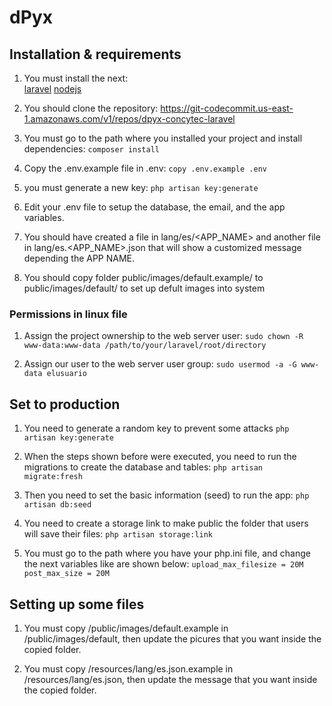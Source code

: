 # dPyx

## Installation & requirements

1. You must install the next:  
[laravel](https://laravel.com/docs/8.x/installation)
[nodejs](https://nodejs.org/es/)

2. You should clone the repository:
https://git-codecommit.us-east-1.amazonaws.com/v1/repos/dpyx-concytec-laravel

3. You must go to the path where you installed your project and install dependencies:
`composer install`

4. Copy the .env.example file in .env:
`copy .env.example .env`

5. you must generate a new key:
`php artisan key:generate`

6. Edit your .env file to setup the database, the email, and the app variables.

7. You should have created a file in lang/es/<APP_NAME> and another file in lang/es.<APP_NAME>.json that will show a customized message depending the APP NAME.

8. You should copy folder public/images/default.example/ to public/images/default/ to set up defult images into system

### Permissions in linux file

1. Assign the project ownership to the web server user:
`sudo chown -R www-data:www-data /path/to/your/laravel/root/directory`

2. Assign our user to the web server user group:
`sudo usermod -a -G www-data elusuario`

## Set to production

1. You need to generate a random key to prevent some attacks
`php artisan key:generate`

2. When the steps shown before were executed, you need to run the migrations to create the database and tables:
`php artisan migrate:fresh`

3. Then you need to set the basic information (seed) to run the app:
`php artisan db:seed`

4. You need to create a storage link to make public the folder that users will save their files:
`php artisan storage:link`

5. You must go to the path where you have your php.ini file, and change the next variables like are shown below:
`upload_max_filesize = 20M`
`post_max_size = 20M`

## Setting up some files

1. You must copy /public/images/default.example in /public/images/default, then update the picures that you want inside the copied folder.

2. You must copy /resources/lang/es.json.example in /resources/lang/es.json, then update the message that you want inside the copied folder.